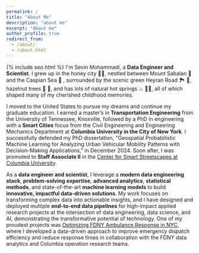 ```yaml
---
permalink: /
title: "About Me"
description: "about me"
excerpt: "About me"
author_profile: true
redirect_from: 
  - /about/
  - /about.html
---
```

{% include seo.html %}
I'm Sevin Mohammadi, a **Data Engineer and Scientist**. I grew up in the honey city 🍯🐝, nestled between Mount Sabalan 🗻 and the Caspian Sea 🌊 , surrounded by the scenic green Heyran Road 🏞 🍃, hazelnut trees 🌳 🌰, and has lots of natural hot springs ♨ 🏊‍♀️, all of which shaped many of my cherished childhood memories.

I moved to the United States to pursue my dreams and continue my graduate education. I earned a master’s in **Transportation Engineering** from the University of Tennessee, Knoxville, followed by a PhD in engineering with a **Smart Cities** focus from the Civil Engineering and Engineering Mechanics Department at **Columbia University in the City of New York**. I successfully defended my PhD dissertation, "Geospatial Probabilistic Machine Learning for Analyzing Urban Vehicular Mobility Patterns with Decision-Making Applications," in December 2024. Soon after, I was promoted to **Staff Associate II** in the [Center for Smart Streetscapes at Columbia University](https://cs3-erc.org/). 


As a **data engineer and scientist**, I leverage a **modern data engineering stack**, **problem-solving expertise**, **advanced analytics**, **statistical methods**, and state-of-the-art **machine learning models** to build **innovative, impactful data-driven solutions**. My work focuses on transforming complex data into actionable insights, and I have designed and deployed multiple **end-to-end data pipelines** for high-impact applied research projects at the intersection of data engineering, data science, and AI, demonstrating the transformative potential of technology. One of my proudest projects was [Optimizing FDNY Ambulance Response in NYC](https://www.engineering.columbia.edu/about/news/optimizing-fdny-ambulance-response), where I developed a data-driven approach to improve emergency dispatch efficiency and reduce response times in collaboration with the FDNY data analytics and Columbia operation research teams.

